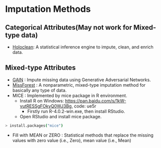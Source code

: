 # Imputation Methods


## Categorical Attributes(May not work for Mixed-type data)
* [Holoclean](https://github.com/HoloClean/holoclean): A statistical inference engine to impute, clean, and enrich data.

## Mixed-type Attributes
* [GAIN](https://github.com/ruclty/CorruptAdaptation/tree/master/imputation/GAIN) : Impute missing data using Generative Adversarial Networks.
* [MissForest](https://github.com/stekhoven/missForest) : A nonparametric, mixed-type imputation method for basically any type of data.
* MICE : Implemented by mice package in R environment.
    * Install R on Windows: <https://pan.baidu.com/s/1kW-vutRESSgFOkyQ0WJ3Bg>, code: ue5r
        * Firstly run R-4.0.2-win.exe, then install RStudio.
    * Open RStudio and install mice package.
```sh
> install.packages("mice")
```
* Fill with MEAN or ZERO : Statistical methods that replace the missing values with zero value (i.e., Zero), mean value (i.e., Mean)
